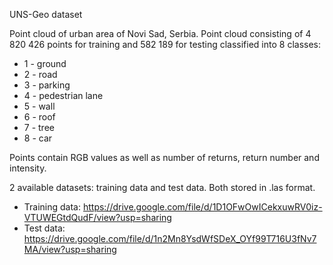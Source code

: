 UNS-Geo dataset

Point cloud of urban area of Novi Sad, Serbia. Point cloud consisting of 4 820 426 points
for training and 582 189 for testing classified into 8 classes: 

- 1 - ground
- 2 - road
- 3 - parking
- 4 - pedestrian lane
- 5 - wall
- 6 - roof
- 7 - tree
- 8 - car

Points contain RGB values as well as number of returns, return number and intensity.

2 available datasets: training data and test data. Both stored in .las format.
- Training data: https://drive.google.com/file/d/1D1OFwOwICekxuwRV0iz-VTUWEGtdQudF/view?usp=sharing
- Test data: https://drive.google.com/file/d/1n2Mn8YsdWfSDeX_OYf99T716U3fNv7MA/view?usp=sharing
